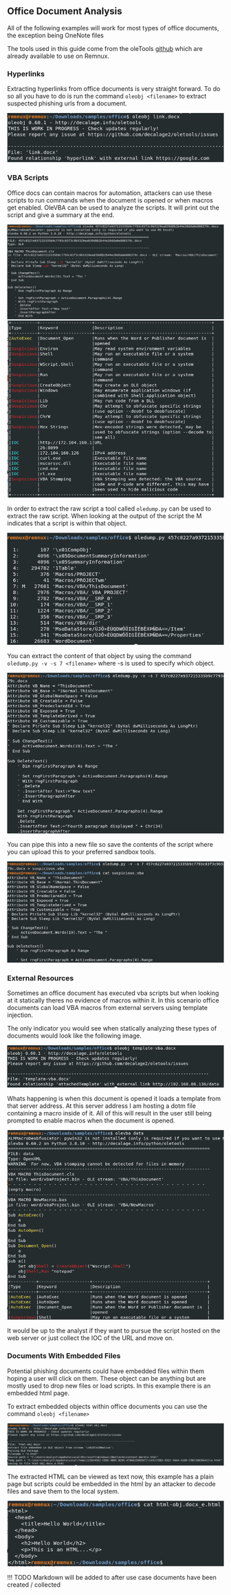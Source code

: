 ## Office Document Analysis

All of the following examples will work for most types of office documents, the exception being OneNote files

The tools used in this guide come from the oleTools [github](https://github.com/decalage2/oletools) which are already available to use on Remnux.

### Hyperlinks

Extracting hyperlinks from office documents is very straight forward. To do so all you have to do is run the command `oleobj <filename>` to extract suspected phishing urls from a document.

![Extracting Urls](./img/oleobj-url.png)

### VBA Scripts

Office docs can contain macros for automation, attackers can use these scripts to run commands when the document is opened or when macros get enabled. OleVBA can be used to analyze the scripts. It will print out the script and give a summary at the end.

![Extracting Scripts](./img/olevba-1.png)
![Script Summary](./img/olevba-2.png)

In order to extract the raw script a tool called `oledump.py` can be used to extract the raw script. When looking at the output of the script the M indicates that a script is within that object.

![oledump output](./img/oledump-1.png)

You can extract the content of that object by using the command `oledump.py -v -s 7 <filename>` where -s is used to specify which object.

![raw script](./img/oledump-2.png)

You can pipe this into a new file so save the contents of the script where you can upload this to your preferred sandbox tools.

![piping to file](./img/oledump-3.png)

### External Resources

Sometimes an office document has executed vba scripts but when looking at it statically theres no evidence of macros within it. In this scenario office documents can load VBA macros from external servers using template injection.

The only indicator you would see when statically analyzing these types of documents would look like the following image.

![Macroless Sample](./img/template-1.png)

Whats happening is when this document is opened it loads a template from that server address. At this server address I am hosting a dotm file containing a macro inside of it. All of this will result in the user still being prompted to enable macros when the document is opened.

![The template file](./img/template-2.png)

It would be up to the analyst if they want to pursue the script hosted on the web server or just collect the IOC of the URL and move on.

### Documents With Embedded Files

Potential phishing documents could have embedded files within them hoping a user will click on them. These object can be anything but are mostly used to drop new files or load scripts. In this example there is an embedded html page.

To extract embedded objects within office documents you can use the command `oleobj <filename>`

![extracted html](./img/embeded-1.png)

The extracted HTML can be viewed as text now, this example has a plain page but scripts could be embedded in the html by an attacker to decode files and save them to the local system.

![extracted page](./img/embeded-2.png)

!!! TODO
Markdown will be added to after use case documents have been created / collected
